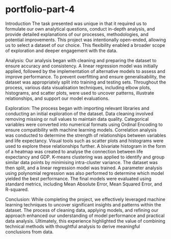 # portfolio-part-4


Introduction The task presented was unique in that it required us to formulate our own analytical questions, conduct in-depth analysis, and provide detailed explanations of our processes, methodologies, and potential improvements. This project was intentionally open-ended, allowing us to select a dataset of our choice. This flexibility enabled a broader scope of exploration and deeper engagement with the data.

Analysis: Our analysis began with cleaning and preparing the dataset to ensure accuracy and consistency. A linear regression model was initially applied, followed by the implementation of alternative models to assess and improve performance. To prevent overfitting and ensure generalisability, the dataset was appropriately split into training and testing sets. Throughout the process, various data visualisation techniques, including elbow plots, histograms, and scatter plots, were used to uncover patterns, illustrate relationships, and support our model evaluations.

Exploration: The process began with importing relevant libraries and conducting an initial exploration of the dataset. Data cleaning involved removing missing or null values to maintain data quality. Categorical variables were converted into numerical formats using Ordinal Encoding to ensure compatibility with machine learning models. Correlation analysis was conducted to determine the strength of relationships between variables and life expectancy. Visual tools such as scatter plots and histograms were used to explore these relationships further. A bivariate histogram in the form of a heatmap was created to analyse the connection between life expectancy and GDP. K-means clustering was applied to identify and group similar data points by minimising intra-cluster variance. The dataset was then split, and a linear regression model was trained. A parameter analysis using polynomial regression was also performed to determine which model yielded the best performance. The final models were evaluated using standard metrics, including Mean Absolute Error, Mean Squared Error, and R-squared.

Conclusion: While completing the project, we effectively leveraged machine learning techniques to uncover significant insights and patterns within the dataset. The process of cleaning data, applying models, and refining our approach enhanced our understanding of model performance and practical data analysis. Ultimately, this experience highlighted the value of combining technical methods with thoughtful analysis to derive meaningful conclusions from data.
